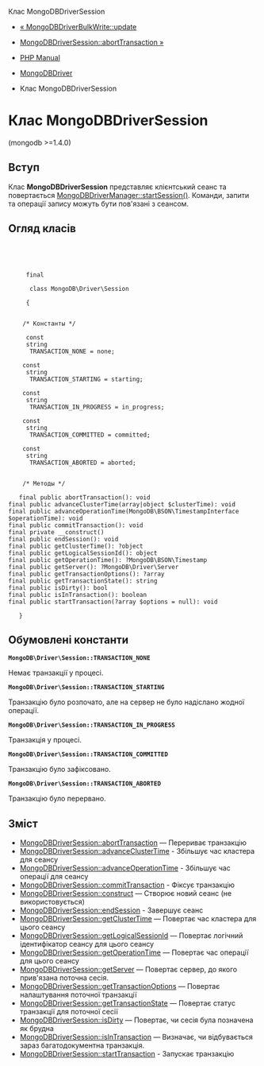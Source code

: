 Клас MongoDBDriverSession

-   [« MongoDBDriverBulkWrite::update](mongodb-driver-bulkwrite.update.html)
    
-   [MongoDBDriverSession::abortTransaction »](mongodb-driver-session.aborttransaction.html)
    
-   [PHP Manual](index.md)
    
-   [MongoDBDriver](book.mongodb.md)
    
-   Клас MongoDBDriverSession
    

# Клас MongoDBDriverSession

(mongodb >=1.4.0)

## Вступ

Клас **MongoDBDriverSession** представляє клієнтський сеанс та повертається [MongoDBDriverManager::startSession()](mongodb-driver-manager.startsession.html). Команди, запити та операції запису можуть бути пов'язані з сеансом.

## Огляд класів

```classsynopsis



    
     final
     
      class MongoDB\Driver\Session
     
     {


    /* Константы */
    
     const
     string
      TRANSACTION_NONE = none;

    const
     string
      TRANSACTION_STARTING = starting;

    const
     string
      TRANSACTION_IN_PROGRESS = in_progress;

    const
     string
      TRANSACTION_COMMITTED = committed;

    const
     string
      TRANSACTION_ABORTED = aborted;


    /* Методы */
    
   final public abortTransaction(): void
final public advanceClusterTime(array|object $clusterTime): void
final public advanceOperationTime(MongoDB\BSON\TimestampInterface $operationTime): void
final public commitTransaction(): void
final private __construct()
final public endSession(): void
final public getClusterTime(): ?object
final public getLogicalSessionId(): object
final public getOperationTime(): ?MongoDB\BSON\Timestamp
final public getServer(): ?MongoDB\Driver\Server
final public getTransactionOptions(): ?array
final public getTransactionState(): string
final public isDirty(): bool
final public isInTransaction(): boolean
final public startTransaction(?array $options = null): void

   }
```

## Обумовлені константи

**`MongoDB\Driver\Session::TRANSACTION_NONE`**

Немає транзакції у процесі.

**`MongoDB\Driver\Session::TRANSACTION_STARTING`**

Транзакцію було розпочато, але на сервер не було надіслано жодної операції.

**`MongoDB\Driver\Session::TRANSACTION_IN_PROGRESS`**

Транзакція у процесі.

**`MongoDB\Driver\Session::TRANSACTION_COMMITTED`**

Транзакцію було зафіксовано.

**`MongoDB\Driver\Session::TRANSACTION_ABORTED`**

Транзакцію було перервано.

## Зміст

-   [MongoDBDriverSession::abortTransaction](mongodb-driver-session.aborttransaction.html) — Перериває транзакцію
-   [MongoDBDriverSession::advanceClusterTime](mongodb-driver-session.advanceclustertime.html) - Збільшує час кластера для сеансу
-   [MongoDBDriverSession::advanceOperationTime](mongodb-driver-session.advanceoperationtime.html) - Збільшує час операції для сеансу
-   [MongoDBDriverSession::commitTransaction](mongodb-driver-session.committransaction.html) - Фіксує транзакцію
-   [MongoDBDriverSession::construct](mongodb-driver-session.construct.html) — Створює новий сеанс (не використовується)
-   [MongoDBDriverSession::endSession](mongodb-driver-session.endsession.html) - Завершує сеанс
-   [MongoDBDriverSession::getClusterTime](mongodb-driver-session.getclustertime.html) — Повертає час кластера для цього сеансу
-   [MongoDBDriverSession::getLogicalSessionId](mongodb-driver-session.getlogicalsessionid.html) — Повертає логічний ідентифікатор сеансу для цього сеансу
-   [MongoDBDriverSession::getOperationTime](mongodb-driver-session.getoperationtime.html) — Повертає час операції для цього сеансу
-   [MongoDBDriverSession::getServer](mongodb-driver-session.getserver.html) — Повертає сервер, до якого прив'язана поточна сесія.
-   [MongoDBDriverSession::getTransactionOptions](mongodb-driver-session.gettransactionoptions.html) — Повертає налаштування поточної транзакції
-   [MongoDBDriverSession::getTransactionState](mongodb-driver-session.gettransactionstate.html) — Повертає статус транзакції для поточної сесії
-   [MongoDBDriverSession::isDirty](mongodb-driver-session.isdirty.html) — Повертає, чи сесія була позначена як брудна
-   [MongoDBDriverSession::isInTransaction](mongodb-driver-session.isintransaction.html) — Визначає, чи відбувається зараз багатодокументна транзакція.
-   [MongoDBDriverSession::startTransaction](mongodb-driver-session.starttransaction.html) - Запускає транзакцію